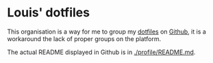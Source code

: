 # Louis' dotfiles

This organisation is a way for me to group my [dotfiles](https://wiki.archlinux.org/title/Dotfiles) on [Github](https://github.com/Louis-dotfiles), it is a workaround the lack of proper groups on the platform.

The actual README displayed in Github is in [./profile/README.md](./profile/README.md).

